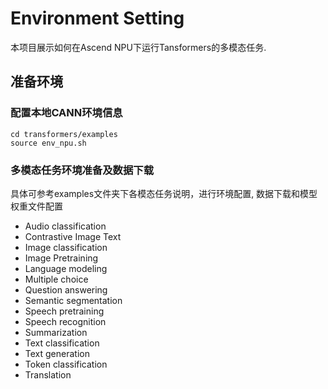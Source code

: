 # Environment Setting

本项目展示如何在Ascend NPU下运行Tansformers的多模态任务.


## 准备环境
### 配置本地CANN环境信息
  ```text
  cd transformers/examples
  source env_npu.sh
  ```

### 多模态任务环境准备及数据下载
具体可参考examples文件夹下各模态任务说明，进行环境配置, 数据下载和模型权重文件配置
- Audio classification
- Contrastive Image Text
- Image classification
- Image Pretraining
- Language modeling
- Multiple choice
- Question answering
- Semantic segmentation
- Speech pretraining
- Speech recognition
- Summarization
- Text classification
- Text generation
- Token classification
- Translation

